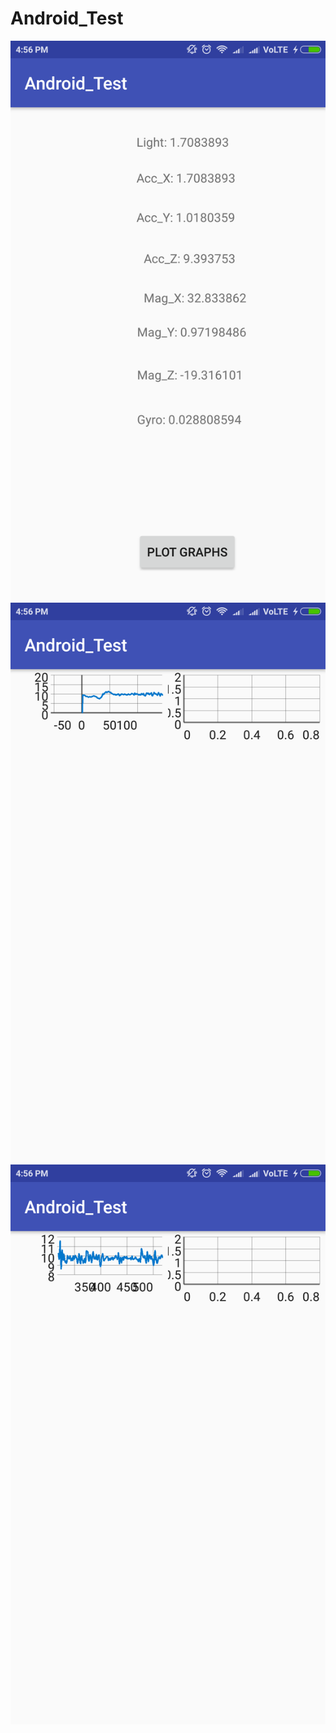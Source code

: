 # Android_Test
![](https://github.com/Himanshuc961/Android_Test/blob/master/Screenshots/Screenshot_2017-08-28-16-56-42-183_com.himanshuc961gmail.android_test.png)
![](https://github.com/Himanshuc961/Android_Test/blob/master/Screenshots/Screenshot_2017-08-28-16-56-32-964_com.himanshuc961gmail.android_test.png)
![](https://github.com/Himanshuc961/Android_Test/blob/master/Screenshots/Screenshot_2017-08-28-16-56-16-903_com.himanshuc961gmail.android_test.png)
